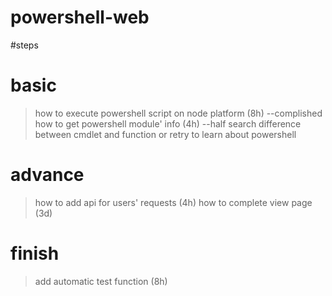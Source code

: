 # powershell-web

#steps
# basic
  > how to execute powershell script on node platform (8h) --complished
  > how to get powershell module' info (4h) --half
  > search difference between cmdlet and function or retry to learn about powershell
# advance
  > how to add api for users' requests (4h)
  > how to complete view page (3d)
# finish
  > add automatic test function (8h)
